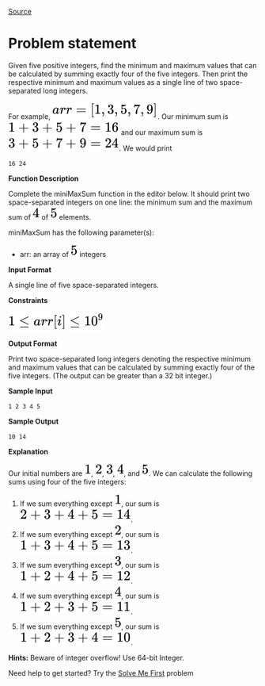 [Source](https://www.hackerrank.com/challenges/mini-max-sum)
# Problem statement
Given five positive integers, find the minimum and maximum values that can be calculated by summing exactly four of the five integers. Then print the respective minimum and maximum values as a single line of two space-separated long integers.  

For example, ![](./Resources/Element1.svg).  Our minimum sum is ![](./Resources/Element2.svg) and our maximum sum is ![](./Resources/Element3.svg).  We would print  

```
16 24
```

**Function Description**  

Complete the miniMaxSum function in the editor below.  It should print two space-separated integers on one line: the minimum sum and the maximum sum of ![](./Resources/Element4.svg) of ![](./Resources/Element5.svg) elements.  

miniMaxSum has the following parameter(s):


* arr: an array of ![](./Resources/Element6.svg) integers  

**Input Format**

A single line of five space-separated integers.


**Constraints**

![](./Resources/Element7.svg)  


**Output Format**

Print two space-separated long integers denoting the respective minimum and maximum values that can be calculated by summing exactly four of the five integers. (The output can be greater than a 32 bit integer.)


**Sample Input**

```
1 2 3 4 5
```

**Sample Output**

```
10 14
```

**Explanation**

Our initial numbers are ![](./Resources/Element8.svg), ![](./Resources/Element9.svg), ![](./Resources/Element10.svg), ![](./Resources/Element11.svg), and ![](./Resources/Element12.svg). We can calculate the following sums using four of the five integers:


1. If we sum everything except ![](./Resources/Element13.svg), our sum is ![](./Resources/Element14.svg).
2. If we sum everything except ![](./Resources/Element15.svg), our sum is ![](./Resources/Element16.svg).
3. If we sum everything except ![](./Resources/Element17.svg), our sum is ![](./Resources/Element18.svg).
4. If we sum everything except ![](./Resources/Element19.svg), our sum is ![](./Resources/Element20.svg).
5. If we sum everything except ![](./Resources/Element21.svg), our sum is ![](./Resources/Element22.svg).

**Hints:** Beware of integer overflow! Use 64-bit Integer.

Need help to get started? Try the [Solve Me First](https://www.hackerrank.com/challenges/solve-me-first) problem

